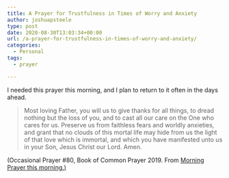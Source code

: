 ```yaml
---
title: A Prayer for Trustfulness in Times of Worry and Anxiety
author: joshuapsteele
type: post
date: 2020-08-30T13:03:34+00:00
url: /a-prayer-for-trustfulness-in-times-of-worry-and-anxiety/
categories:
  - Personal
tags:
  - prayer

---
```

I needed this prayer this morning, and I plan to return to it often in the days ahead.

<blockquote class="wp-block-quote">
  <p>
    Most loving Father, you will us to give thanks for all things, to dread nothing but the loss of you, and to cast all our care on the One who cares for us. Preserve us from faithless fears and worldly anxieties, and grant that no clouds of this mortal life may hide from us the light of that love which is immortal, and which you have manifested unto us in your Son, Jesus Christ our Lord. Amen.
  </p>
</blockquote>

(Occasional Prayer #80, Book of Common Prayer 2019. From [Morning Prayer this morning.)][1]

 [1]: https://www.dailyoffice2019.com/?setting_psalter=30&setting_reading_cycle=1&setting_reading_length=full&setting_reading_audio=on&setting_canticle_rotation=1979&setting_theme=theme-dark&setting_lectionary=mass-readings&setting_confession=short&setting_absolution=priest&setting_morning_prayer_invitatory=invitatory_jubilate_on_feasts&setting_reading_headings=off&setting_language_style=traditional&setting_national_holidays=all&setting_suffrages=rotating&setting_collects=rotating&setting_pandemic_prayers=pandemic_yes&setting_mp_great_litany=mp_litany_everyday&setting_ep_great_litany=ep_litany_off&setting_general_thanksgiving=on&setting_chrysostom=on&setting_grace=rotating&setting_o_antiphons=literal